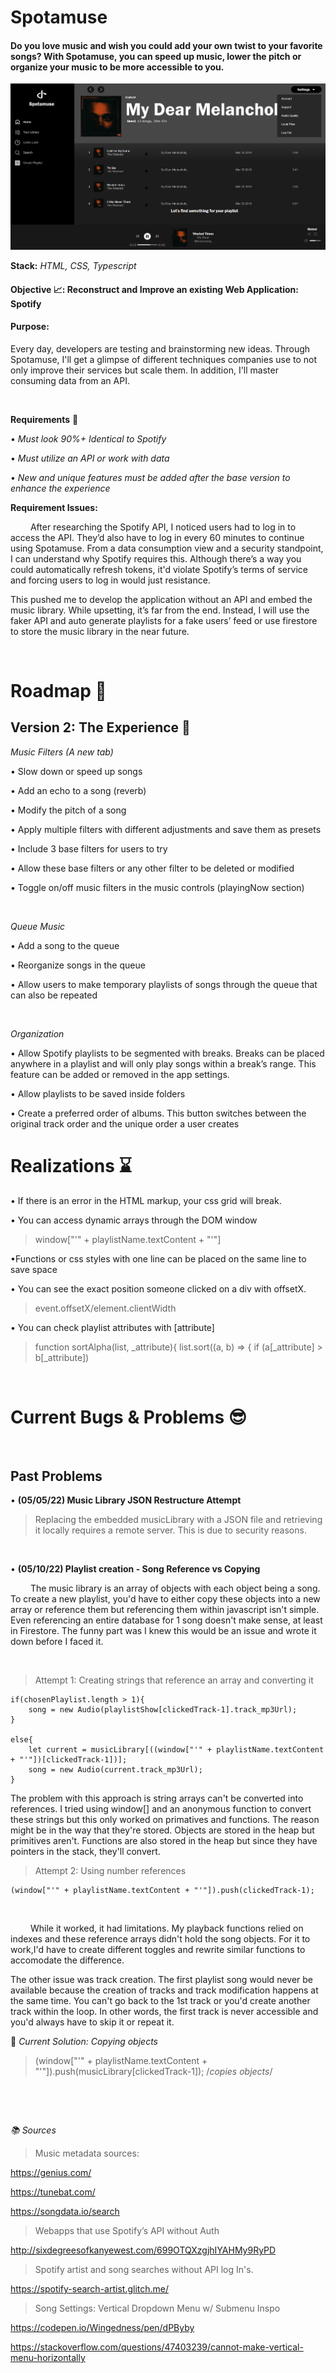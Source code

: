 # Spotamuse
#### Do you love music and wish you could add your own twist to your favorite songs? With Spotamuse, you can speed up music, lower the pitch or organize your music to be more accessible to you.

![displayImg!](Designs/spotaProgress2%20(v1).png)

**Stack:** *HTML, CSS, Typescript*

#### **Objective 📈:** **Reconstruct and Improve an existing Web Application: Spotify**

#### **Purpose:** 

Every day, developers are testing and brainstorming new ideas. Through Spotamuse, I'll get a glimpse of different techniques companies use to not only improve their services but scale them. In addition, I'll master consuming data from an API.

&nbsp;

**Requirements** 🚦

• *Must look 90%+ Identical to Spotify*

• *Must utilize an API or work with data*

• *New and unique features must be added after the base version to enhance the experience*

**Requirement Issues:** 

&emsp; &emsp;After researching the Spotify API, I noticed users had to log in to access the API. They’d also have to log in every 60 minutes to continue using Spotamuse. From a data consumption view and a security standpoint, I can understand why Spotify requires this. Although there’s a way you could automatically refresh tokens, it'd violate Spotify’s terms of service and forcing users to log in would just resistance.

This pushed me to develop the application without an API and embed the music library. While upsetting, it’s far from the end. Instead, I will use the faker API and auto generate playlists for a fake users’ feed or use firestore to store the music library in the near future. 

&nbsp;

# Roadmap 📜

## Version 2: The Experience 🌌

*Music Filters (A new tab)*

• Slow down or speed up songs

• Add an echo to a song (reverb)

• Modify the pitch of a song

• Apply multiple filters with different adjustments and save them as presets

• Include 3 base filters for users to try

• Allow these base filters or any other filter to be deleted or modified

• Toggle on/off music filters in the music controls (playingNow section)

&nbsp;

*Queue Music*

• Add a song to the queue

• Reorganize songs in the queue 

• Allow users to make temporary playlists of songs through the queue that can also be repeated

&nbsp;

*Organization*

• Allow Spotify playlists to be segmented with breaks. Breaks can be placed anywhere in a playlist and will only play songs within a break’s range. This feature can be added or removed in the app settings. 

•  Allow playlists to be saved inside folders 

• Create a preferred order of albums. This button switches between the original track order and the unique order a user creates


# Realizations ⌛️

• If there is an error in the HTML markup, your css grid will break. 

• You can access dynamic arrays through the DOM window

>window["'" + playlistName.textContent + "'"]

•Functions or css  styles with one line can be placed on the same line to save space

• You can see the exact position someone clicked on a div with offsetX. 

>event.offsetX/element.clientWidth

• You can check playlist attributes with [attribute]

>function sortAlpha(list, _attribute){ list.sort((a, b) => {  if (a[_attribute] > b[_attribute])

&nbsp;

# Current Bugs & Problems 😎 

&nbsp;


## Past Problems

• **(05/05/22) Music Library JSON Restructure Attempt**
> Replacing the embedded musicLibrary with a JSON file and retrieving it locally requires a remote server. This is due to security reasons. 

&nbsp;


• **(05/10/22) Playlist creation - Song Reference vs Copying**

&emsp; &emsp;The music library is an array of objects with each object being a song. To create a new playlist, you'd have to either copy these objects into a new array or reference them but referencing them within javascript isn't simple. Even referencing an entire database for 1 song doesn't make sense, at least in Firestore. The funny part was I knew this would be an issue and wrote it down before I faced it.

&nbsp;

>Attempt 1: Creating strings that reference an array and converting it

    if(chosenPlaylist.length > 1){
        song = new Audio(playlistShow[clickedTrack-1].track_mp3Url);
    }

    else{
        let current = musicLibrary[((window["'" + playlistName.textContent + "'"])[clickedTrack-1])];
        song = new Audio(current.track_mp3Url);
    }

The problem with this approach is string arrays can't be converted into references. I tried using window[] and an anonymous function to convert these strings but this only worked on primatives and functions. The reason might be in the way that they're stored. Objects are stored in the heap but primitives aren't. Functions are also stored in the heap but since they have pointers in the stack, they'll convert. 


>Attempt 2: Using number references

    (window["'" + playlistName.textContent + "'"]).push(clickedTrack-1);

&nbsp;


&emsp; &emsp;While it worked, it had limitations. My playback functions relied on indexes and these reference arrays didn't hold the song objects. For it to work,I'd have to create different toggles and rewrite similar functions to accomodate the difference. 

The other issue was track creation. The first playlist song would never be available because the creation of tracks and track modification happens at the same time. You can't go back to the 1st track or you'd create another track within the loop. In other words, the first track is never accessible and you'd  always have to skip it or repeat it. 


🔑 *Current Solution: Copying objects*
>(window["'" + playlistName.textContent + "'"]).push(musicLibrary[clickedTrack-1]);      /*copies objects*/


&nbsp;


&nbsp;



*📚 Sources*


>Music metadata sources:

https://genius.com/

https://tunebat.com/

https://songdata.io/search
        
        
>Webapps that use Spotify’s API without Auth

http://sixdegreesofkanyewest.com/699OTQXzgjhIYAHMy9RyPD


>Spotify artist and song searches without API log In's.

https://spotify-search-artist.glitch.me/


>Song Settings: Vertical Dropdown Menu w/ Submenu Inspo

https://codepen.io/Wingedness/pen/dPByby

https://stackoverflow.com/questions/47403239/cannot-make-vertical-menu-horizontally